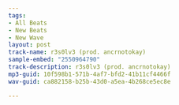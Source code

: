 ```yaml
---
tags:
- All Beats
- New Beats
- New Wave
layout: post
track-name: r3s0lv3 (prod. ancrnotokay)
sample-embed: "2550964790"
track-description: r3s0lv3 (prod. ancrnotokay)
mp3-guid: 10f598b1-571b-4af7-bfd2-41b11cf4466f
wav-guid: ca882158-b25b-43d0-a5ea-4b268ce5ec8e

---
```

